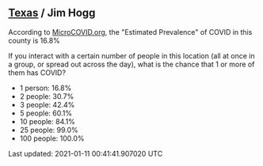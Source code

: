 
## [Texas](/united-states/texas) / Jim Hogg

According to [MicroCOVID.org](http://microcovid.org),
the "Estimated Prevalence" of COVID in this county is 16.8%

If you interact with a certain number of people in this location
(all at once in a group, or spread out across the day), what is the chance that
1 or more of them has COVID?

- 1 person: 16.8%
- 2 people: 30.7%
- 3 people: 42.4%
- 5 people: 60.1%
- 10 people: 84.1%
- 25 people: 99.0%
- 100 people: 100.0%

Last updated: 2021-01-11 00:41:41.907020 UTC
